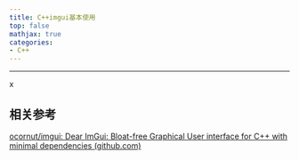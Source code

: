 ```yaml
---
title: C++imgui基本使用
top: false
mathjax: true
categories:
- C++
---
```


-----







x



## 相关参考



[ocornut/imgui: Dear ImGui: Bloat-free Graphical User interface for C++ with minimal dependencies (github.com)](https://github.com/ocornut/imgui)